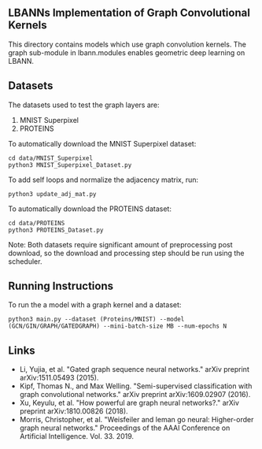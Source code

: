## LBANNs Implementation of Graph Convolutional Kernels 
This directory contains models which use graph convolution kernels. The graph sub-module in lbann.modules enables 
geometric deep learning on LBANN. 

## Datasets
The datasets used to test the graph layers are: 

1. MNIST Superpixel 
2. PROTEINS

To automatically download the MNIST Superpixel dataset: 

```
cd data/MNIST_Superpixel
python3 MNIST_Superpixel_Dataset.py
```

To add self loops and normalize the adjacency matrix, run: 

```
python3 update_adj_mat.py
```

To automatically download the PROTEINS dataset: 
```
cd data/PROTEINS
python3 PROTEINS_Dataset.py
```

Note: Both datasets require significant amount of preprocessing post download, so 
the download and processing step should be run using the scheduler. 


## Running Instructions 
To run the a model with a graph kernel and a dataset: 

```
python3 main.py --dataset (Proteins/MNIST) --model (GCN/GIN/GRAPH/GATEDGRAPH) --mini-batch-size MB --num-epochs N

```


## Links 

- Li, Yujia, et al. "Gated graph sequence neural networks." arXiv preprint arXiv:1511.05493 (2015).
- Kipf, Thomas N., and Max Welling. "Semi-supervised classification with graph convolutional networks." arXiv preprint arXiv:1609.02907 (2016).
- Xu, Keyulu, et al. "How powerful are graph neural networks?." arXiv preprint arXiv:1810.00826 (2018).
- Morris, Christopher, et al. "Weisfeiler and leman go neural: Higher-order graph neural networks." Proceedings of the AAAI Conference on Artificial Intelligence. Vol. 33. 2019.
